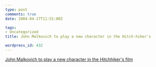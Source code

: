 ```yaml
---
type: post
comments: true
date: 2004-04-17T11:51:00Z

tags:
- Uncategorized
title: John Malkovich to play a new character in the Hitch-hiker's

wordpress_id: 432
---
```


[John Malkovich to play a new character in the Hitchhiker's film](http://news.bbc.co.uk/1/hi/entertainment/film/3634295.stm)
